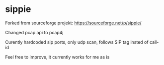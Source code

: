 # sippie
Forked from sourceforge projekt: https://sourceforge.net/p/sippie/

Changed pcap api to pcap4j

Curently hardcoded sip ports, only udp scan, follows SIP tag insted of call-id

Feel free to improve, it currently works for me as is
